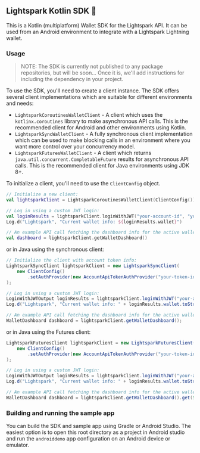 ## Lightspark Kotlin SDK 🤖

This is a Kotlin (multiplatform) Wallet SDK for the Lightspark API. It can be used from an Android
environment to integrate with a Lightspark Lightning wallet.

### Usage

> NOTE: The SDK is currently not published to any package repositories, but will be soon... Once it
> is, we'll add instructions for including the dependency in your project.

To use the SDK, you'll need to create a client instance. The SDK offers several client
implementations which are suitable for different environments and needs:

- `LightsparkCoroutinesWalletClient` - A client which uses the `kotlinx.coroutines` library to make
  asynchronous API calls. This is the recommended client for Android and other environments using
  Kotlin.
- `LightsparkSyncWalletClient` - A fully synchronous client implementation which can be used to make
  blocking calls in an environment where you want more control over your concurrency model.
- `LightsparkFuturesWalletClient` - A client which returns `java.util.concurrent.CompletableFuture`
  results for asynchronous API calls. This is the recommended client for Java environments using JDK
  8+.

To initialize a client, you'll need to use the `ClientConfig` object. 

```kotlin
// Initialize a new client:
val lightsparkClient = LightsparkCoroutinesWalletClient(ClientConfig())

// Log in using a custom JWT login:
val loginResults = lightsparkClient.loginWithJWT("your-account-id", "your-jwt-token")
Log.d("Lightspark", "Current wallet info: ${loginResults.wallet}")

// An example API call fetching the dashboard info for the active wallet:
val dashboard = lightsparkClient.getWalletDashboard()
```

or in Java using the synchronous client:

```java
// Initialize the client with account token info:
LightsparkSyncClient lightsparkClient = new LightsparkSyncClient(
    new ClientConfig()
        .setAuthProvider(new AccountApiTokenAuthProvider("your-token-id","your-secret-token"))
);

// Log in using a custom JWT login:
LoginWithJWTOutput loginResults = lightsparkClient.loginWithJWT("your-account-id", "your-jwt-token");
Log.d("Lightspark", "Current wallet info: " + loginResults.wallet.toString());

// An example API call fetching the dashboard info for the active wallet:
WalletDashboard dashboard = lightsparkClient.getWalletDashboard();
```

or in Java using the Futures client:
```java
LightsparkFuturesClient lightsparkClient = new LightsparkFuturesClient(
    new ClientConfig()
        .setAuthProvider(new AccountApiTokenAuthProvider("your-token-id","your-secret-token"))
);

// Log in using a custom JWT login:
LoginWithJWTOutput loginResults = lightsparkClient.loginWithJWT("your-account-id", "your-jwt-token");
Log.d("Lightspark", "Current wallet info: " + loginResults.wallet.toString());

// An example API call fetching the dashboard info for the active wallet:
WalletDashboard dashboard = lightsparkClient.getWalletDashboard().get(5, TimeUnit.SECONDS);
```

### Building and running the sample app

You can build the SDK and sample app using Gradle or Android Studio. The easiest option is to open
this root directory as a project in Android studio and run the `androiddemo` app configuration on an
Android device or emulator.
